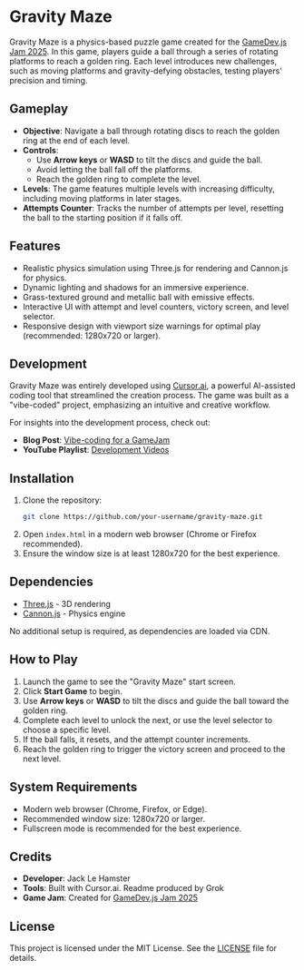 # Gravity Maze

Gravity Maze is a physics-based puzzle game created for the [GameDev.js Jam 2025](https://gamedevjs.com/jam/2025/). In this game, players guide a ball through a series of rotating platforms to reach a golden ring. Each level introduces new challenges, such as moving platforms and gravity-defying obstacles, testing players' precision and timing.

## Gameplay
- **Objective**: Navigate a ball through rotating discs to reach the golden ring at the end of each level.
- **Controls**:
  - Use **Arrow keys** or **WASD** to tilt the discs and guide the ball.
  - Avoid letting the ball fall off the platforms.
  - Reach the golden ring to complete the level.
- **Levels**: The game features multiple levels with increasing difficulty, including moving platforms in later stages.
- **Attempts Counter**: Tracks the number of attempts per level, resetting the ball to the starting position if it falls off.

## Features
- Realistic physics simulation using Three.js for rendering and Cannon.js for physics.
- Dynamic lighting and shadows for an immersive experience.
- Grass-textured ground and metallic ball with emissive effects.
- Interactive UI with attempt and level counters, victory screen, and level selector.
- Responsive design with viewport size warnings for optimal play (recommended: 1280x720 or larger).

## Development
Gravity Maze was entirely developed using [Cursor.ai](https://cursor.ai/), a powerful AI-assisted coding tool that streamlined the creation process. The game was built as a "vibe-coded" project, emphasizing an intuitive and creative workflow.

For insights into the development process, check out:
- **Blog Post**: [Vibe-coding for a GameJam](https://dev.to/jacklehamster/vibe-coding-for-a-gamejam-4k9h)
- **YouTube Playlist**: [Development Videos](https://www.youtube.com/watch?v=zbPcOla8yDY&list=PLJACaXedz4d3hSK3oD8Vz4GfcB031b1LE)

## Installation
1. Clone the repository:
   ```bash
   git clone https://github.com/your-username/gravity-maze.git
   ```
2. Open `index.html` in a modern web browser (Chrome or Firefox recommended).
3. Ensure the window size is at least 1280x720 for the best experience.

## Dependencies
- [Three.js](https://threejs.org/) - 3D rendering
- [Cannon.js](https://github.com/schteppe/cannon.js) - Physics engine

No additional setup is required, as dependencies are loaded via CDN.

## How to Play
1. Launch the game to see the "Gravity Maze" start screen.
2. Click **Start Game** to begin.
3. Use **Arrow keys** or **WASD** to tilt the discs and guide the ball toward the golden ring.
4. Complete each level to unlock the next, or use the level selector to choose a specific level.
5. If the ball falls, it resets, and the attempt counter increments.
6. Reach the golden ring to trigger the victory screen and proceed to the next level.

## System Requirements
- Modern web browser (Chrome, Firefox, or Edge).
- Recommended window size: 1280x720 or larger.
- Fullscreen mode is recommended for the best experience.

## Credits
- **Developer**: Jack Le Hamster
- **Tools**: Built with Cursor.ai. Readme produced by Grok
- **Game Jam**: Created for [GameDev.js Jam 2025](https://gamedevjs.com/jam/2025/)

## License
This project is licensed under the MIT License. See the [LICENSE](LICENSE) file for details.

